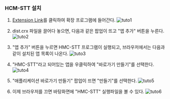 ### HCM-STT 설치
1. [Extension Link](chrome://extensions)를 클릭하여 확장 프로그램에 들어간다.
![tuto1](https://user-images.githubusercontent.com/57250163/68010188-48b4a300-fcc7-11e9-8e3f-b2d5280b40af.PNG)

1. dist.crx 파일을 끌어다 놓으면, 다음과 같은 팝업이 뜨고 "앱 추가" 버튼을 누른다.
![tuto2](https://user-images.githubusercontent.com/57250163/68011120-c7124480-fcc9-11e9-9a1e-4e4d433ac8e7.PNG)

1. "앱 추가" 버튼을 누르면 HMC-STT 프로그램이 실행되고, 브라우저에서는 다음과 같이 설치된 앱 목록이 나온다.
![tuto3](https://user-images.githubusercontent.com/57250163/68011197-00e34b00-fcca-11e9-98ce-bb76780f746d.PNG)


1. "HMC-STT"라고 되어있는 앱을 우클릭하여 "바로가기 만들기"를 선택한다.
![tuto4](https://user-images.githubusercontent.com/57250163/68011470-c75f0f80-fcca-11e9-8178-5320c24c9cba.png)

1. "애플리케이션 바로가기 만들기" 팝업이 뜨면 "만들기"를 선택한다.
![tuto5](https://user-images.githubusercontent.com/57250163/68011527-e8276500-fcca-11e9-9a99-702b27ad86a8.PNG)

1. 이제 브라우저를 끄면 바탕화면에 "HMC-STT" 실행파일을 볼 수 있다.
![tuto6](https://user-images.githubusercontent.com/57250163/68011642-2d4b9700-fccb-11e9-9e85-46ab1265dbdf.PNG)
